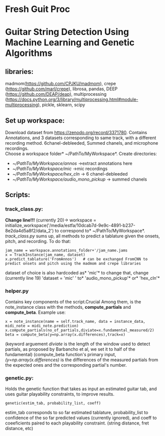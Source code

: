 # Fresh Guit Proc

# Guitar String Detection Using Machine Learning and Genetic Algorithms

## libraries:
madmom(https://github.com/CPJKU/madmom), crepe (https://github.com/marl/crepe), librosa, pandas, DEEP (https://github.com/DEAP/deap), multiprocessing (https://docs.python.org/3/library/multiprocessing.html#module-multiprocessing), pickle, sklearn, scipy
## Set up workspace:
Download dataset from https://zenodo.org/record/3371780. Contains Annotations, and 3 datasets corresponding to same track, with a different recording method. 6chanel-debleeded, Summed chanels, and microphone recordings.  
Choose a workspace folder* ~/PathTo/MyWorkspace*. Create directories: 
- *~/PathTo/MyWorkspace/annos* ->extract annotations here 
- *~/PathTo/MyWorkspace/mic* ->mic recordings 
- *~/PathTo/MyWorkspace/hex_cln* -> 6 chanel-debleeded 
- *~/PathTo/MyWorkspace/audio_mono_pickup* -> summed chanels 

## Scripts:
### track_class.py:
**Change line!!!** (currently 20)->  workspace = initialize_workspace('/media/estfa/10dcab7d-9e9c-4891-b237-8e2da4d5a8f2/data_2')
to correspond to* ~/PathTo/MyWorkspace*. 
*track_class.py* sums up, all methods to predict a tablature given the onsets, pitch, and recording. To do that:  

`jam_name = workspace.annotations_folder+'/jam_name.jams`  
`x = TrackInstance(jam_name, dataset)`  
`x.predict_tablature('FromAnnos')   # can be exchanged FromCNN to predict onsets and pitch using the madmom and crepe libraries`    

dataset of choice is also hardcoded as* 'mic'* to change that, change (currently line 19) 'dataset = 'mic' ' to* 'audio_mono_pickup'* or* 'hex_cln'*

### helper.py
Contains key components of the script.Crucial Among them,  is the note_instance class with the methods, **compute_partials** and **compute_beta**. Example use:  

`x = note_instance(name = self.track_name, data = instance_data, midi_note = midi_note.prediction)`  
`x.compute_partials(no_of_partials,diviate=x.fundamental_measured/2)`  
`beta = compute_beta(y=np.array(x.differences),track=x)`  

(keyword arguement *diviate* is the length of the window used to detect partials, as proposed by Barbancho et al, we set it to half of the fundamental)
(compute_beta function's primary input, *(y=np.array(x.differences)* is the differences of the measured partials from the expected ones and the corresponding partial's number. 

### genetic.py:
Holds the genetic function that takes as input an estimated guitar tab, and uses guitar playability constraints, to improve results. 

 `genetic(estim_tab, probability_list, coeff)` 
 
estim_tab corresponds to so far estimated tablature, probability_list to confidence of the so far predicted values (currently ignored), and coeff to coeeficients paired to each playability constraint. (string distance, fret distance, etc)
